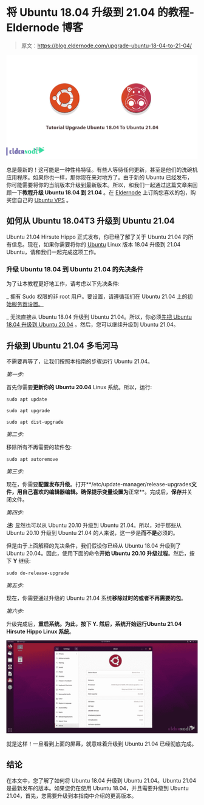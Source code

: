 # 将 Ubuntu 18.04 升级到 21.04 的教程- Eldernode 博客

> 原文：<https://blog.eldernode.com/upgrade-ubuntu-18-04-to-21-04/>

![Tutorial Upgrade Ubuntu 18.04 To Ubuntu 21.04](img/26e1acdad4597de8d15e09bcdb04d345.png)

总是最新的！这可能是一种性格特征。有些人等待任何更新，甚至是他们的洗碗机应用程序。如果你也一样，那你现在来对地方了。由于新的 Ubuntu 已经发布，你可能需要将你的当前版本升级到最新版本。所以，和我们一起通过这篇文章来回顾一下**教程升级 Ubuntu 18.04 到 21.04** 。在 [Eldernode](https://eldernode.com/) 上订购您喜欢的包，购买您自己的 [Ubuntu VPS](https://eldernode.com/ubuntu-vps/) 。

## **如何从 Ubuntu 18.04**T3 升级到 Ubuntu 21.04

Ubuntu 21.04 Hirsute Hippo 正式发布，你已经了解了关于 Ubuntu 21.04 的所有信息。现在，如果你需要将你的 [Ubuntu](https://blog.eldernode.com/tag/ubuntu/) Linux 版本 18.04 升级到 21.04 Ubuntu，请和我们一起完成这项工作。

### **升级 Ubuntu 18.04 到 Ubuntu 21.04 的先决条件**

为了让本教程更好地工作，请考虑以下先决条件:

_ 拥有 Sudo 权限的非 root 用户。要设置，请遵循我们在 Ubuntu 21.04 上的[初始服务器设置。](https://blog.eldernode.com/initial-server-setup-on-ubuntu-21-04/)

_ 无法直接从 Ubuntu 18.04 升级到 Ubuntu 21.04。所以，你必须[先把 Ubuntu 18.04 升级到 Ubuntu 20.04](https://blog.eldernode.com/how-to-upgrade-to-ubuntu-20-04-lts/) 。然后，您可以继续升级到 Ubuntu 21.04。

## **升级到 Ubuntu 21.04 多毛河马**

不需要再等了，让我们按照本指南的步骤运行 Ubuntu 21.04。

*第一步:*

首先你需要**更新你的 Ubuntu 20.04** Linux 系统。所以，运行:

```
sudo apt update
```

```
sudo apt upgrade
```

```
sudo apt dist-upgrade
```

*第二步:*

移除所有不再需要的软件包:

```
sudo apt autoremove
```

*第三步:*

现在，你需要**配置发布升级**。打开**/etc/update-manager/release-upgrades**文件，用自己喜欢的编辑器编辑。确保提示变量设置为**正常**。完成后，**保存**并关闭文件。

*第四步:*

***注:*** 显然也可以从 Ubuntu 20.10 升级到 Ubuntu 21.04。所以，对于那些从 Ubuntu 20.10 升级到 Ubuntu 21.04 的人来说，这一步是**而不是**必须的。

但是由于上面解释的先决条件，我们假设你已经从 Ubuntu 18.04 升级到了 Ubuntu 20.04。因此，使用下面的命令**开始 Ubuntu 20.10 升级过程**。然后，按下 **Y** 继续:

```
sudo do-release-upgrade
```

*第五步:*

现在，你需要通过升级的 Ubuntu 21.04 系统**移除过时的或者不再需要的包**。

*第六步:*

升级完成后，**重启系统。**为此，按下 **Y.** 然后，系统开始运行**Ubuntu 21.04 Hirsute Hippo Linux 系统**。

![How To Upgrade To Ubuntu 21.04 from Ubuntu 18.04](img/4d6c4ecde7c101c9312037317d1af08d.png)

就是这样！一旦看到上面的屏幕，就意味着升级到 Ubuntu 21.04 已经彻底完成。

## 结论

在本文中，您了解了如何将 Ubuntu 18.04 升级到 Ubuntu 21.04。Ubuntu 21.04 是最新发布的版本。如果您仍在使用 Ubuntu 18.04，并且需要升级到 Ubuntu 21.04，首先，您需要升级到本指南中介绍的更高版本。